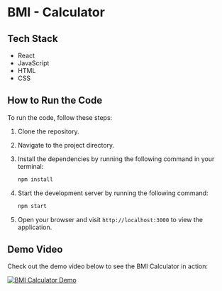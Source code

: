 # BMI - Calculator

## Tech Stack

- React
- JavaScript
- HTML
- CSS

## How to Run the Code

To run the code, follow these steps:

1. Clone the repository.
2. Navigate to the project directory.
3. Install the dependencies by running the following command in your terminal:

    ```bash
    npm install
    ```

4. Start the development server by running the following command:

    ```bash
    npm start
    ```

5. Open your browser and visit `http://localhost:3000` to view the application.

## Demo Video

Check out the demo video below to see the BMI Calculator in action:

[![BMI Calculator Demo](https://youtu.be/WEU9jhG0hSE?si=4_XtXizDHEUxOh85/0.jpg)](https://youtu.be/WEU9jhG0hSE?si=4_XtXizDHEUxOh85)
